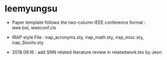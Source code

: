 # leemyungsu
- Paper template follows the two-column IEEE conference format : ieee.bst, ieeeconf.cls

- IRAP style File : irap_acronyms.sty, irap_math.sty, irap_misc.sty, irap_SIunits.sty


- 2018.09.16 : add SNN related literature review in relatedwork.tex by Jeon
